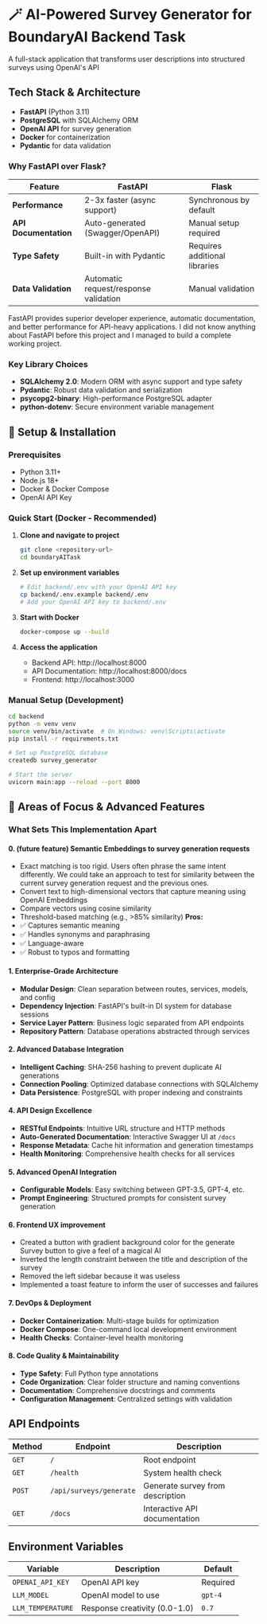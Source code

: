 # 🪄 AI-Powered Survey Generator for BoundaryAI Backend Task

A full-stack application that transforms user descriptions into structured surveys using OpenAI's API

## Tech Stack & Architecture

- **FastAPI** (Python 3.11)
- **PostgreSQL** with SQLAlchemy ORM
- **OpenAI API** for survey generation
- **Docker** for containerization
- **Pydantic** for data validation

### Why FastAPI over Flask?

| Feature               | FastAPI                               | Flask                         |
| --------------------- | ------------------------------------- | ----------------------------- |
| **Performance**       | 2-3x faster (async support)           | Synchronous by default        |
| **API Documentation** | Auto-generated (Swagger/OpenAPI)      | Manual setup required         |
| **Type Safety**       | Built-in with Pydantic                | Requires additional libraries |
| **Data Validation**   | Automatic request/response validation | Manual validation             |

FastAPI provides superior developer experience, automatic documentation, and better performance for API-heavy applications. I did not know anything about FastAPI before this project and I managed to build a complete working project.

### Key Library Choices

- **SQLAlchemy 2.0**: Modern ORM with async support and type safety
- **Pydantic**: Robust data validation and serialization
- **psycopg2-binary**: High-performance PostgreSQL adapter
- **python-dotenv**: Secure environment variable management

## 🚀 Setup & Installation

### Prerequisites

- Python 3.11+
- Node.js 18+
- Docker & Docker Compose
- OpenAI API Key

### Quick Start (Docker - Recommended)

1. **Clone and navigate to project**

   ```bash
   git clone <repository-url>
   cd boundaryAITask
   ```

2. **Set up environment variables**

   ```bash
   # Edit backend/.env with your OpenAI API key
   cp backend/.env.example backend/.env
   # Add your OpenAI API key to backend/.env
   ```

3. **Start with Docker**

   ```bash
   docker-compose up --build
   ```

4. **Access the application**
   - Backend API: http://localhost:8000
   - API Documentation: http://localhost:8000/docs
   - Frontend: http://localhost:3000

### Manual Setup (Development)

```bash
cd backend
python -m venv venv
source venv/bin/activate  # On Windows: venv\Scripts\activate
pip install -r requirements.txt

# Set up PostgreSQL database
createdb survey_generator

# Start the server
uvicorn main:app --reload --port 8000
```

## 🎯 Areas of Focus & Advanced Features

### What Sets This Implementation Apart

#### 0. (future feature) **Semantic Embeddings to survey generation requests**

- Exact matching is too rigid. Users often phrase the same intent differently. We could take an approach to test for similarity between the current survey generation request and the previous ones.
- Convert text to high-dimensional vectors that capture meaning using OpenAI Embeddings
- Compare vectors using cosine similarity
- Threshold-based matching (e.g., >85% similarity)
  **Pros:**
- ✅ Captures semantic meaning
- ✅ Handles synonyms and paraphrasing
- ✅ Language-aware
- ✅ Robust to typos and formatting

#### 1. **Enterprise-Grade Architecture**

- **Modular Design**: Clean separation between routes, services, models, and config
- **Dependency Injection**: FastAPI's built-in DI system for database sessions
- **Service Layer Pattern**: Business logic separated from API endpoints
- **Repository Pattern**: Database operations abstracted through services

#### 2. **Advanced Database Integration**

- **Intelligent Caching**: SHA-256 hashing to prevent duplicate AI generations
- **Connection Pooling**: Optimized database connections with SQLAlchemy
- **Data Persistence**: PostgreSQL with proper indexing and constraints

#### 4. **API Design Excellence**

- **RESTful Endpoints**: Intuitive URL structure and HTTP methods
- **Auto-Generated Documentation**: Interactive Swagger UI at `/docs`
- **Response Metadata**: Cache hit information and generation timestamps
- **Health Monitoring**: Comprehensive health checks for all services

#### 5. **Advanced OpenAI Integration**

- **Configurable Models**: Easy switching between GPT-3.5, GPT-4, etc.
- **Prompt Engineering**: Structured prompts for consistent survey generation

#### 6. **Frontend UX improvement**

- Created a button with gradient background color for the generate Survey button to give a feel of a magical AI
- Inverted the length constraint between the title and description of the survey
- Removed the left sidebar because it was useless
- Implemented a toast feature to inform the user of successes and failures

#### 7. **DevOps & Deployment**

- **Docker Containerization**: Multi-stage builds for optimization
- **Docker Compose**: One-command local development environment
- **Health Checks**: Container-level health monitoring

#### 8. **Code Quality & Maintainability**

- **Type Safety**: Full Python type annotations
- **Code Organization**: Clear folder structure and naming conventions
- **Documentation**: Comprehensive docstrings and comments
- **Configuration Management**: Centralized settings with validation

## API Endpoints

| Method | Endpoint                | Description                      |
| ------ | ----------------------- | -------------------------------- |
| `GET`  | `/`                     | Root endpoint                    |
| `GET`  | `/health`               | System health check              |
| `POST` | `/api/surveys/generate` | Generate survey from description |
| `GET`  | `/docs`                 | Interactive API documentation    |

## Environment Variables

| Variable          | Description                   | Default  |
| ----------------- | ----------------------------- | -------- |
| `OPENAI_API_KEY`  | OpenAI API key                | Required |
| `LLM_MODEL`       | OpenAI model to use           | `gpt-4`  |
| `LLM_TEMPERATURE` | Response creativity (0.0-1.0) | `0.7`    |
